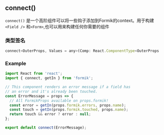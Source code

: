 ## connect()

`connect()` 是一个高阶组件可以将一些钩子添加到Formik的context。用于构建`<Field />` 和`<Form>`,也可以用来构建任何你需要的组件

### 类型签名

```js
connect<OuterProps, Values = any>(Comp: React.ComponentType<OuterProps & FormikProps<Values>>) => React.ComponentType<OuterProps>
```
### Example

```jsx
import React from 'react';
import { connect, getIn } from 'formik';

// This component renders an error message if a field has
// an error and it's already been touched.
const ErrorMessage = props => {
  // All FormikProps available on props.formik!
  const error = getIn(props.formik.errors, props.name);
  const touch = getIn(props.formik.touched, props.name);
  return touch && error ? error : null;
};

export default connect(ErrorMessage);
```